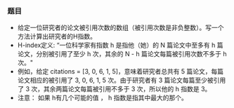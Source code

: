 ### 题目
* 给定一位研究者的论文被引用次数的数组（被引用次数是非负整数）。写一个方法计算出研究者的H指数。
* H-index定义: “一位科学家有指数 h 是指他（她）的 N 篇论文中至多有 h 篇论文，分别被引用了至少 h 次，其余的 N - h 篇论文每篇被引用次数不多于 h 次。"
* 例如，给定 citations = [3, 0, 6, 1, 5]，意味着研究者总共有 5 篇论文，每篇论文相应的被引用了 3, 0, 6, 1, 5 次。由于研究者有 3 篇论文每篇至少被引用了 3 次，其余两篇论文每篇被引用不多于 3 次，所以他的 h 指数是 3。
* 注意： 如果 h有几个可能的值 ， h 指数是指其中最大的那个。